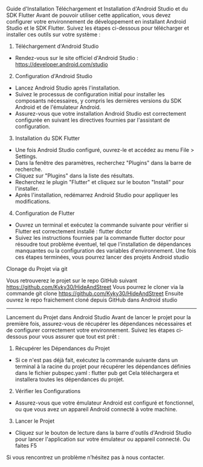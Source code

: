 Guide d'Installation
Téléchargement et Installation d'Android Studio et du SDK Flutter
Avant de pouvoir utiliser cette application, vous devez configurer votre environnement de développement en installant Android Studio et le SDK Flutter. Suivez les étapes ci-dessous pour télécharger et installer ces outils sur votre système :
1. Téléchargement d'Android Studio
-	Rendez-vous sur le site officiel d'Android Studio : https://developer.android.com/studio
2. Configuration d'Android Studio
-	Lancez Android Studio après l'installation.
-	Suivez le processus de configuration initial pour installer les composants nécessaires, y compris les dernières versions du SDK Android et de l'émulateur Android.
-	Assurez-vous que votre installation Android Studio est correctement configurée en suivant les directives fournies par l'assistant de configuration.
3. Installation du SDK Flutter
-	Une fois Android Studio configuré, ouvrez-le et accédez au menu File > Settings.
-	Dans la fenêtre des paramètres, recherchez "Plugins" dans la barre de recherche.
-	Cliquez sur "Plugins" dans la liste des résultats.
-	Recherchez le plugin "Flutter" et cliquez sur le bouton "Install" pour l'installer.
-	Après l'installation, redémarrez Android Studio pour appliquer les modifications.
4. Configuration de Flutter
-	Ouvrez un terminal et exécutez la commande suivante pour vérifier si Flutter est correctement installé :
flutter doctor
-	Suivez les instructions fournies par la commande flutter doctor pour résoudre tout problème éventuel, tel que l'installation de dépendances manquantes ou la configuration des variables d'environnement.
Une fois ces étapes terminées, vous pourrez lancer des projets Android studio

Clonage du Projet via git

Vous retrouverez le projet sur le repo GitHub suivant https://github.com/Kyky30/HideAndStreet
Vous pourrez le cloner via la commande 
git clone https://github.com/Kyky30/HideAndStreet
Ensuite ouvrez le repo fraichement cloné depuis GitHub dans Android studio
________________________________________
Lancement du Projet dans Android Studio
Avant de lancer le projet pour la première fois, assurez-vous de récupérer les dépendances nécessaires et de configurer correctement votre environnement. Suivez les étapes ci-dessous pour vous assurer que tout est prêt :
1. Récupérer les Dépendances du Projet
-	Si ce n'est pas déjà fait, exécutez la commande suivante dans un terminal à la racine du projet pour récupérer les dépendances définies dans le fichier pubspec.yaml :
flutter pub get
Cela téléchargera et installera toutes les dépendances du projet.
2. Vérifier les Configurations
-	Assurez-vous que votre émulateur Android est configuré et fonctionnel, ou que vous avez un appareil Android connecté à votre machine.
3. Lancer le Projet
-	Cliquez sur le bouton de lecture dans la barre d'outils d'Android Studio pour lancer l'application sur votre émulateur ou appareil connecté. Ou faites F5

Si vous rencontrez un problème n’hésitez pas à nous contacter.
